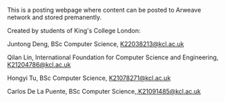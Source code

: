 This is a posting webpage where content can be posted to Arweave network and stored premanently.

Created by students of King's College London:

Juntong Deng, BSc Computer Science, K22038213@kcl.ac.uk

Qilan Lin, International Foundation for Computer Science and Engineering, K21204786@kcl.ac.uk

Hongyi Tu, BSc Computer Science, K21078271@kcl.ac.uk

Carlos De La Puente, BSc Computer Science,,K21091485@kcl.ac.uk
